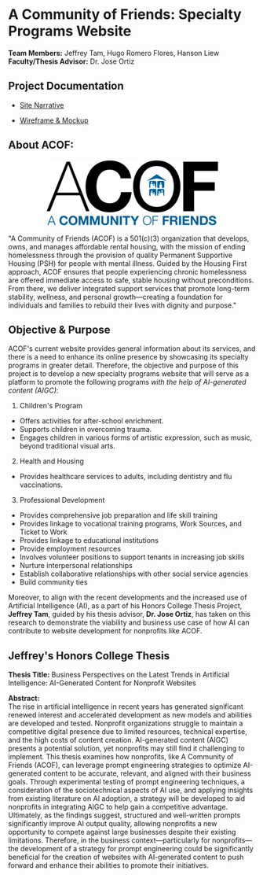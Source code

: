 # A Community of Friends: Specialty Programs Website
**Team Members:** Jeffrey Tam, Hugo Romero Flores, Hanson Liew<br>
**Faculty/Thesis Advisor:** Dr. Jose Ortiz

## Project Documentation
- [Site Narrative](https://docs.google.com/document/d/1f73aA8GOSWeRItQjlrbDRrdIr4XeAVUH9LCmNYno9DA/edit?usp=sharing)

- [Wireframe & Mockup](https://www.figma.com/design/dHkmAvnTFz94JSMtDZ0xw0/CIS-3610-01--ACOF-Website-Design---Team-6?node-id=0-1&t=EaRAzolXGO5XOwVt-1)

## About ACOF:
<p align="center"><img src="assets/ACOF_House_LOGO-DkBlueBlack_357x134.png" alt="The official ACOF logo"></p>

"A Community of Friends (ACOF) is a 501(c)(3) organization that develops, owns, and manages affordable rental housing, with the mission of ending homelessness through the provision of quality Permanent Supportive Housing (PSH) for people with mental illness. Guided by the Housing First approach, ACOF ensures that people experiencing chronic homelessness are offered immediate access to safe, stable housing without preconditions. From there, we deliver integrated support services that promote long-term stability, wellness, and personal growth—creating a foundation for individuals and families to rebuild their lives with dignity and purpose."

## Objective & Purpose
ACOF's current website provides general information about its services, and there is a need to enhance its online presence by showcasing its specialty programs in greater detail. Therefore, the objective and purpose of this project is to develop a new specialty programs website that will serve as a platform to promote the following programs *with the help of AI-generated content (AIGC)*:

1. Children's Program
- Offers activities for after-school enrichment.
- Supports children in overcoming trauma.
- Engages children in various forms of artistic expression, such as music, beyond traditional visual arts.

2. Health and Housing
- Provides healthcare services to adults, including dentistry and flu vaccinations.

3. Professional Development
- Provides comprehensive job preparation and life skill training
- Provides linkage to vocational training programs, Work Sources, and Ticket to Work
- Provides linkage to educational institutions
- Provide employment resources
- Involves volunteer positions to support tenants in increasing job skills
- Nurture interpersonal relationships 
- Establish collaborative relationships with other social service agencies
- Build community ties

Moreover, to align with the recent developments and the increased use of Artificial Intelligence (AI), as a part of his Honors College Thesis Project, **Jeffrey Tam**, guided by his thesis advisor, **Dr. Jose Ortiz**, has taken on this research to demonstrate the viability and business use case of how AI can contribute to website development for nonprofits like ACOF.

## Jeffrey's Honors College Thesis
**Thesis Title:** Business Perspectives on the Latest Trends in Artificial Intelligence: AI-Generated Content for Nonprofit Websites

**Abstract:**<br>
The rise in artificial intelligence in recent years has generated significant renewed interest and accelerated development as new models and abilities are developed and tested. Nonprofit organizations struggle to maintain a competitive digital presence due to limited resources, technical expertise, and the high costs of content creation. AI-generated content (AIGC) presents a potential solution, yet nonprofits may still find it challenging to implement. This thesis examines how nonprofits, like A Community of Friends (ACOF), can leverage prompt engineering strategies to optimize AI-generated content to be accurate, relevant, and aligned with their business goals. Through experimental testing of prompt engineering techniques, a consideration of the sociotechnical aspects of AI use, and applying insights from existing literature on AI adoption, a strategy will be developed to aid nonprofits in integrating AIGC to help gain a competitive advantage. Ultimately, as the findings suggest, structured and well-written prompts significantly improve AI output quality, allowing nonprofits a new opportunity to compete against large businesses despite their existing limitations. Therefore, in the business context—particularly for nonprofits—the development of a strategy for prompt engineering could be significantly beneficial for the creation of websites with AI-generated content to push forward and enhance their abilities to promote their initiatives. 

